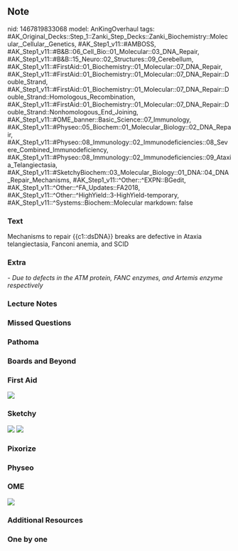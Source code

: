 ## Note
nid: 1467819833068
model: AnKingOverhaul
tags: #AK_Original_Decks::Step_1::Zanki_Step_Decks::Zanki_Biochemistry::Molecular,_Cellular,_Genetics, #AK_Step1_v11::#AMBOSS, #AK_Step1_v11::#B&B::06_Cell_Bio::01_Molecular::03_DNA_Repair, #AK_Step1_v11::#B&B::15_Neuro::02_Structures::09_Cerebellum, #AK_Step1_v11::#FirstAid::01_Biochemistry::01_Molecular::07_DNA_Repair, #AK_Step1_v11::#FirstAid::01_Biochemistry::01_Molecular::07_DNA_Repair::Double_Strand, #AK_Step1_v11::#FirstAid::01_Biochemistry::01_Molecular::07_DNA_Repair::Double_Strand::Homologous_Recombination, #AK_Step1_v11::#FirstAid::01_Biochemistry::01_Molecular::07_DNA_Repair::Double_Strand::Nonhomologous_End_Joining, #AK_Step1_v11::#OME_banner::Basic_Science::07_Immunology, #AK_Step1_v11::#Physeo::05_Biochem::01_Molecular_Biology::02_DNA_Repair, #AK_Step1_v11::#Physeo::08_Immunology::02_Immunodeficiencies::08_Severe_Combined_Immunodeficiency, #AK_Step1_v11::#Physeo::08_Immunology::02_Immunodeficiencies::09_Ataxia_Telangiectasia, #AK_Step1_v11::#SketchyBiochem::03_Molecular_Biology::01_DNA::04_DNA_Repair_Mechanisms, #AK_Step1_v11::^Other::^EXPN::BGedit, #AK_Step1_v11::^Other::^FA_Updates::FA2018, #AK_Step1_v11::^Other::^HighYield::3-HighYield-temporary, #AK_Step1_v11::^Systems::Biochem::Molecular
markdown: false

### Text
<div>
  Mechanisms to repair {{c1::dsDNA}} breaks are defective in Ataxia
  telangiectasia, Fanconi anemia, and SCID
</div>

### Extra
<i>- Due to defects in the ATM protein, FANC enzymes, and Artemis
enzyme respectively</i>

### Lecture Notes


### Missed Questions


### Pathoma


### Boards and Beyond


### First Aid
<img src="tmpgSU2Cb.png">

### Sketchy
<img src="DNA%20Repair%20Mechanisms.png"> <img src=
"Screen%20Shot%202022-01-30%20at%209.54.27%20AM.png">

### Pixorize


### Physeo


### OME
<div class="ome-widget">
  <a href=
  "https://onlinemeded.org/spa/immunology?ref=anki"><img src=
  "_OME_AnkiFlashcards_Topic_1.png"></a>
</div>

### Additional Resources


### One by one

